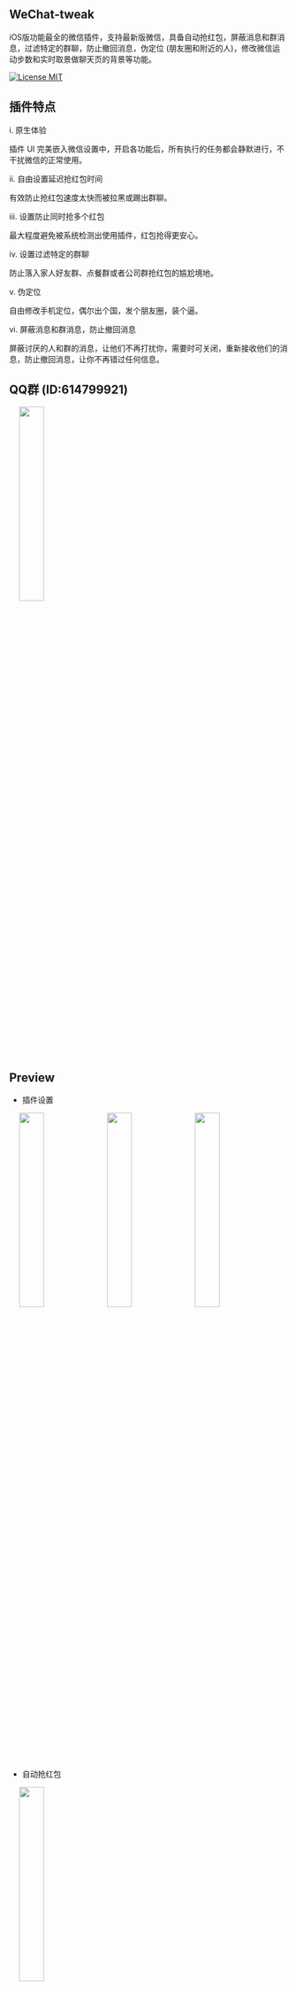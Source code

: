 ## WeChat-tweak

iOS版功能最全的微信插件，支持最新版微信，具备自动抢红包，屏蔽消息和群消息，过滤特定的群聊，防止撤回消息，伪定位 (朋友圈和附近的人)，修改微信运动步数和实时取景做聊天页的背景等功能。

[![License MIT](https://img.shields.io/badge/license-MIT-green.svg?style=flat)](LICENSE)&nbsp;


## 插件特点

i. 原生体验

插件 UI 完美嵌入微信设置中，开启各功能后，所有执行的任务都会静默进行，不干扰微信的正常使用。

ii. 自由设置延迟抢红包时间

有效防止抢红包速度太快而被拉黑或踢出群聊。

iii. 设置防止同时抢多个红包

最大程度避免被系统检测出使用插件，红包抢得更安心。

iv. 设置过滤特定的群聊

防止落入家人好友群、点餐群或者公司群抢红包的尴尬境地。

v. 伪定位 

自由修改手机定位，偶尔出个国，发个朋友圈，装个逼。

vi. 屏蔽消息和群消息，防止撤回消息

屏蔽讨厌的人和群的消息，让他们不再打扰你，需要时可关闭，重新接收他们的消息，防止撤回消息，让你不再错过任何信息。


## QQ群 (ID:614799921)

<div align=left>
&emsp; <img src="https://github.com/chenxing640/WeChat_tweak/raw/master/images/g614799921.jpg" width="30%" />
</div>


## Preview

- 插件设置

<div align=left>
&emsp; <img src="https://github.com/chenxing640/WeChat_tweak/raw/master/images/wcplugin_settings.png" width="30%" />&nbsp; 
<img src="https://github.com/chenxing640/WeChat_tweak/raw/master/images/wcplugin_xwtx1.png" width="30%" />&nbsp; 
<img src="https://github.com/chenxing640/WeChat_tweak/raw/master/images/wcplugin_xwtx2.png" width="30%" />
</div>

- 自动抢红包

<div align=left>
&emsp; <img src="https://github.com/chenxing640/WeChat_tweak/raw/master/images/wcplugin_redenv.gif" width="30%" />
</div>

- 屏蔽消息

<div align=left>
&emsp; <img src="https://github.com/chenxing640/WeChat_tweak/raw/master/images/wcplugin_pbqxx.png" width="30%" />&nbsp; 
<img src="https://github.com/chenxing640/WeChat_tweak/raw/master/images/wcplugin_pbxx.png" width="30%" />
</div>

- 伪定位

<div align=left>
&emsp; <img src="https://github.com/chenxing640/WeChat_tweak/raw/master/images/fake_location.png" width="30%" />
</div>

- 防止撤回消息

<div align=left>
&emsp; <img src="https://github.com/chenxing640/WeChat_tweak/raw/master/images/prevent_msg_revoc.png" width="30%" />
</div>


## 目录介绍

- [Dynamic library](Dynamic%20library) - dylib 目录 (Raw Dynamic Library) 和 modify 目录 (Modified Dynamic Library) ，可直接拿来注入。
- [Hook-Tools](Hook-Tools) - Hook 使用的工具。
    - dumpdecrypted - 用于解密 iOS 的可执行文件，砸壳时可不需要。
    - otool - 一般 Mac 自带，用于查看解密后文件的依赖项检查。
    - install_name_tool - 一般 Mac 自带，更改动态库的依赖。
    - yoyolib - 用于向 iOS 的可执行文件中注入 dylib 。
    - optool - 将动态库注入目标二进制文件中。
    - class-dump - 导出app所有头文件 (`class-dump -s -S -H ~/Desktop/xx.app -o ~/Desktop/xx-headers`)。
    - ldid - 用于对 iOS 可执行文件进行签名的工具，在越狱 iOS 中替换 Xcode 自带的签名工具。
    - PackageApplication -  主要用来通过脚本打包 ipa 文件。
    - 010Editor701 - 一款全新概念的十六进制编辑器，其最强大的功能在于支持模板和脚本操作。
        - [010Editor 最新版 8.0.1 逆向分析](https://www.52pojie.cn/forum.php?mod=viewthread&tid=684119&page=)
    - MachOView - 用于对 mach-o 文件分析的工具。
    - DYFCodesign - 用于对 iOS app 进行脚本重签名。
    - [ios-app-signer](https://github.com/chenxing640/OpenSource#MacOS) - 打包 ipa 与重签名图形化工具。
    - iOSOpenDev - Xcode 增强工具，通过它生成用于注入的 dylib 库。建议用 theos 编译 tweak 项目生成注入的 dylib 库。
- [Resources](Resources) - AppIcon 目录 (带抢红包的Icon) 和 Audios 目录 (音频文件)。。
- [WeChatPluginDev](WeChatPluginDev/wapleodtcorexpc) - 微信插件 tweak 源码开发。


## 开发

喜欢开发学习的同学请移步[Here](https://github.com/chenxing640/WeChat_tweak/blob/master/README-dev.md)。


## 解压 ipa

解压 ipa ==> [Here](https://github.com/chenxing640/WeChat_tweak/blob/master/README-dev.md#解压-ipa)


## 修改 app 配置

- 进入 WeChat 目录

<div align=left>
&emsp; <img src="https://github.com/chenxing640/WeChat_tweak/raw/master/images/show_wechatapp_dir.png" width="60%" />
</div>

> 注：右键 WeChat.app ，选择显示包内容，进入 WeChat 目录。

- 找出 Info.plist 文件

<div align=left>
&emsp; <img src="https://github.com/chenxing640/WeChat_tweak/raw/master/images/found_Info.plist.png" width="60%" />
</div>

双击，默认 Xcode 打开，修改 Info.plist 中的 Bundle display name 和 Bundle identifier，将 WeChatBundleVersion 的 Value 修改成 Bundle version 的 Value，将 URL types -> URL identifier 修改成新的 Bundle identifier，删除 build_time, by, path, rev, tag, uuid, ver 等 Key。

- 删除 PlugIns 和 Watch 目录中的文件

<div align=left>
&emsp; <img src="https://github.com/chenxing640/WeChat_tweak/raw/master/images/del_files.png" width="60%" />
</div>

- 删除 _CFBundleDisplayName

删除  zh_CN.lproj  InfoPlist.strings  _CFBundleDisplayName  <br />
删除  zh_HK.lproj  InfoPlist.strings  _CFBundleDisplayName  <br />
删除  zh_TW.lproj  InfoPlist.strings  _CFBundleDisplayName  <br />
删除  en.lproj     InfoPlist.strings  _CFBundleDisplayName  <br />

- 删除 Entitlements

删除  Entitlements_for_appstore.plist  <br />
删除  Entitlements_for_ext.plist  <br />
删除  Entitlements_for_jailbreak.plist  <br />
删除  Entitlements_wc_for_ext.plist  <br />
删除  Entitlements_wc.plist  <br />
删除  Entitlements_wx_for_ext.plist  <br />
删除  Entitlements_wx.plist  <br />


## 获取动态库

- 使用自己编译完成的动态库

- 已编译完成的动态库下载 ==> [Here](Dynamic%20library)


## 重签名动态库

打开钥匙串访问

<div align=left>
&emsp; <img src="https://github.com/chenxing640/WeChat_tweak/raw/master/images/keychain_access.png" width="20%" />
</div>

点击登录 -> 我的证书，找出要签名的证书，右击显示简介，找到常用名称，然后拷贝后面的字符串。

执行重签名 (Resign Dynamic Libraries) ：

```
codesign -f -s "iPhone Developer: xxx@qq.com (9ZU3R2F3D4)" Payload/WeChat.app/waplesubstrate 
# Payload/WeChat.app/waplesubstrate: replacing existing signature

codesign -f -s "iPhone Developer: xxx@qq.com (9ZU3R2F3D4)" Payload/WeChat.app/wapleodtcorexpc
# Payload/WeChat.app/wapleodtcorexpc: replacing existing signature

codesign -f -s "iPhone Developer: xxx@qq.com (9ZU3R2F3D4)" Payload/WeChat.app/Frameworks/andromeda.framework
# Payload/WeChat.app/Frameworks/andromeda.framework: replacing existing signature

codesign -f -s "iPhone Developer: xxx@qq.com (9ZU3R2F3D4)" Payload/WeChat.app/Frameworks/mars.framework
# Payload/WeChat.app/Frameworks/mars.framework: replacing existing signature

codesign -f -s "iPhone Developer: xxx@qq.com (9ZU3R2F3D4)" Payload/WeChat.app/Frameworks/marsbridgenetwork.framework
# Payload/WeChat.app/Frameworks/marsbridgenetwork.framework: replacing existing signature

codesign -f -s "iPhone Developer: xxx@qq.com (9ZU3R2F3D4)" Payload/WeChat.app/Frameworks/matrixreport.framework
# Payload/WeChat.app/Frameworks/matrixreport.framework: replacing existing signature

codesign -f -s "iPhone Developer: xxx@qq.com (9ZU3R2F3D4)" Payload/WeChat.app/Frameworks/OpenSSL.framework
# Payload/WeChat.app/Frameworks/OpenSSL.framework: replacing existing signature

codesign -f -s "iPhone Developer: xxx@qq.com (9ZU3R2F3D4)" Payload/WeChat.app/Frameworks/ProtobufLite.framework
# Payload/WeChat.app/Frameworks/ProtobufLite.framework: replacing existing signature
```


## 重签名应用

打开 Provisioning Profiles 目录

```
# 打开 Provisioning Profiles 目录
open ~/Library/MobileDevice/Provisioning\ Profiles/ 
```

在 Finder 工具栏选择以分栏或画廊方式显示，然后逐一点击 xxx.mobileprovision 文件，找出相匹配的 Bundle identifier 的配置文件 。也可以直接从苹果开发者后台下载证书和  xxx.mobileprovision 配置文件，导入证书或 p12 文件和 xxx.mobileprovision 配置文件 (可直接使用) 。

或者用 cat 命令逐一查看 xxx.mobileprovision 文件

```
cat ~/Library/MobileDevice/Provisioning\ Profiles/ece5c913-5c15-45fd-82e3-90f23739521f.mobileprovision
...
cat ~/Library/MobileDevice/Provisioning\ Profiles/269bffd1-3743-4014-bf07-4eb94c048460.mobileprovision
```

将 xxx.mobileprovision 文件拷贝至桌面

```
cp ~/Library/MobileDevice/Provisioning\ Profiles/269bffd1-3743-4014-bf07-4eb94c048460.mobileprovision ~/Desktop/wcpl_adhoc.mobileprovision
```

执行重签名应用 (Resign app) ：

```
# 进入桌面，确保当前在桌面上操作
cd ~/Desktop/

./WeChat_tweak/Hook-Tools/DYFCodesign Payload/ "iPhone Developer: xxx@qq.com (9ZU3R2F3D4)" wcpl_adhoc.mobileprovision 
# /Users/xxx/Desktop/Payload/WeChat.app: replacing existing signature
```


## 打包应用

- 方法一

```
# 进入桌面，确保当前在桌面上操作
# cd ~/Desktop/

zip -r WeChat_705_New.ipa Payload/

# 静默压缩
# zip -qr WeChat_705_New.ipa Payload/
```

- 方法二

**PackageApplication** 主要用来通过脚本打包 ipa 文件，然而从 **Xcode 8.2.1** 版本之后，就不建议使用了。所以每次更新 Xcode 版本，都要手动添加 **PackageApplication** 。

**PackageApplication** 下载地址：

1. 百度网盘下载：

[https://pan.baidu.com/s/1AjVW8hWYlVz3Cu9UJByQOQ - 提取码：4sqb](https://pan.baidu.com/s/1AjVW8hWYlVz3Cu9UJByQOQ)

2. Github下载：

[https://github.com/chenxing640/WeChat_tweak/tree/master/Hook-Tools/](https://github.com/chenxing640/WeChat_tweak/tree/master/Hook-Tools/)

将下载的 **PackageApplication** 执行以下命令，并设置可执行权限：

```
chmod 777 ~/Downloads/PackageApplication
```

Applications -> 右键 Xcode.app -> 显示包内容 -> Contents -> Developer -> platforms -> iPhoneOS.platform -> Developer -> usr -> bin，进入这个目录之后，将设置了可执行权限的 **PackageApplication** 复制到这个目录。

或者使用命令如下：

```
cp ~/Downloads/PackageApplication /Applications/Xcode.app/Contents/Developer/Platforms/iPhoneOS.platform/Developer/usr/bin
```

执行打包 (Package app) ：

```
xcrun -sdk iphoneos PackageApplication -v Payload/WeChat.app -o ~/Desktop/WeChat_705_New.ipa
```


## 安装 ipa 

1. 最后使用 **爱思助手/ifunbox** 安装 WeChat_705_New.ipa 。

2. 使用 Xcode -> Window -> Devices and Simulators ，右击自己的设备，选择 Connect via IP Adress...，输入设备的IP，然后点击 Connect ，最后在 INSTALLED APPS 处点击 “+” 号，然后选择 WeChat_705_New.ipa ，点击 Open ，然后漫长地等待安装，大约1 ~ 3分钟。


## 💰打赏作者

如果觉得这个插件对你有帮助 (帮你抢到了比之前更多的红包，帮你发在国外高大尚的朋友圈，帮你屏蔽了厌烦并叨扰的人和群，帮你不再错过任何消息，...) ，那么不妨请我喝杯**咖啡☕**。

<div align=left>
&emsp; <img src="https://github.com/chenxing640/WeChat_tweak/raw/master/images/wechat_paymentcode.jpg" width="25%" />&nbsp;&nbsp;
<img src="https://github.com/chenxing640/WeChat_tweak/raw/master/images/wechat_apprcode.jpg" width="35%" />&nbsp;&nbsp;
<img src="https://github.com/chenxing640/WeChat_tweak/raw/master/images/alipay_paymentcode.jpg" width="25%" />
</div>


## Hook 版本下载

- 百度网盘下载：

[https://pan.baidu.com/s/1KCwmMWzchaZDeZQSlNt6qg - 提取码：3eqb](https://pan.baidu.com/s/1KCwmMWzchaZDeZQSlNt6qg)

Hook 的版本只需要按照[解压 ipa](#解压-ipa)，[重签名应用](#重签名应用)，[打包应用](#打包应用)，[安装 ipa](#安装-ipa)等步骤执行即可。


## 坐标拾取

- [百度地图-拾取坐标系统](http://api.map.baidu.com/lbsapi/getpoint/index.html)
- [高德地图-坐标拾取器](https://lbs.amap.com/console/show/picker)
- [腾讯地图-坐标拾取器](https://lbs.qq.com/tool/getpoint/index.html)

清华大学：116.333446,40.009557


## 免费证书

- [iOS个人证书真机调试及报错](https://www.jianshu.com/p/f31116a76ea9)
- [iOS Xcode8免证书真机调试（不越狱）](https://www.jianshu.com/p/5c1fb2cb293c)
- [IOS开发之免费证书+不越狱真机调试](https://www.cnblogs.com/iOS-mt/p/5454287.html)

免费证书能进行真机调试程序。新建一个模板工程，通过 Xcode 登入自己的 Apple ID (菜单 Xcode -> Preferences... -> Accounts -> 点击 + -> 选择 Apple ID -> 输入账号密码 -> 登入)，进入 TARGETS -> General -> Identify -> 设置 Bundle Identifier ，新 Xcode 版本进入 Signing & Capabilities -> 勾选自动管理签名 (Automatically manage signing)，旧版本直接勾选自动管理签名 (Automatically manage signing) 即可，等待自动生成 Provisioning Profile 和 Signing Certificate 后，可查看 App ID, Team 等信息，但免费证书有个缺点 ，其中 Provisioning Profile (xxx.mobileprovision) 文件有效期仅只有 **7** 天，过期后需要打开 Xcode 模板工程重新生成。我们在学习时可以利用免费证书真机调试程序和重签名应用 (Resign app) ，但是长期使用，不建议使用免费证书，推荐可以去苹果开发者后台申请 Apple ID 账号或者去某宝找商家代签名 (风险需要自己承担)。


## 免责声明

- 本文所有纯属个人娱乐学习用，相关技术仅用于学习交流，请勿用于非法目的，不得有其他任何商业用途！！！
- 外挂有风险，使用需谨慎。
- 当使用本插件时，请使用者自行承担各种状况，包括但不限于“禁用红包功能”以及“微信封号”。


## 我的简书

- [iOS逆向学习：免越狱给微信添加新功能](https://www.jianshu.com/p/8fa5f61af3e4)


## 参考文章

- [移动App入侵与逆向破解技术－iOS篇](https://mp.weixin.qq.com/s?__biz=MzA3NTYzODYzMg==&mid=2653577384&idx=1&sn=b44a9c9651bf09c5bea7e0337031c53c&scene=0#wechat_redirect)

- [蒸米的文章 - iOS冰与火之歌系列](https://github.com/zhengmin1989/MyArticles)

- [iOS应用逆向工程(第2版)](https://www.amazon.cn/gp/product/B00VFDVY7E/ref=as_li_tf_tl?ie=UTF8&camp=536&creative=3200&creativeASIN=B00VFDVY7E&linkCode=as2&tag=buginux-23)


## iOS逆向交流

- [iOS逆向交流社区 -  iOSRE](http://bbs.iosre.com)


## 欢迎反馈

如果你遇到任何问题被卡住，请创建一个问题，我很乐意帮助你。
